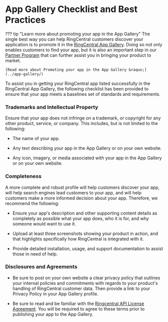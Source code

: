 # App Gallery Checklist and Best Practices

??? tip "Learn more about promoting your app in the App Gallery"
    The single best way you can help RingCentral customers discover your application is to promote it in the [RingCentral App Gallery](https://www.ringcentral.com/apps/). Doing so not only enables customers to find your app, but it is also an important step in our [Partner Program](https://www.ringcentral.com/partner/isv.html) that can further assist you in bringing your product to market.

    [Read more about Promoting your app in the App Gallery &raquo;](../app-gallery/)

To assist you in getting your RingCentral app listed successfully in the RingCentral App Gallery, the following checklist has been provided to ensure that your app meets a baselines set of standards and requirements.

### Trademarks and Intellectual Property

Ensure that your app does not infringe on a trademark, or copyright for any other product, service, or company. This includes, but is not limited to the following:

* The name of your app.

* Any text describing your app in the App Gallery or on your own website.

* Any icon, imagery, or media associated with your app in the App Gallery or on your own website.

### Completeness

A more complete and robust profile will help customers discover your app, will help search engines lead customers to your app, and will help customers make a more informed decision about your app. Therefore, we recommend the following:

* Ensure your app's description and other supporting content details as completely as possible what your app does, who it is for, and why someone would want to use it.

* Upload at least three screenshots showing your product in action, and that highlights specifically how RingCentral is integrated with it.

* Provide detailed installation, usage, and support documentation to assist those in need of help.

### Disclosures and Agreements

* Be sure to post on your own website a clear privacy policy that outlines your internal policies and commitments with regards to your product's handling of RingCentral customer data. Then provide a link to your Privacy Policy in your App Gallery profile.

* Be sure to read and be familiar with the [Ringcentral API License Agreement](https://www.ringcentral.com/legal/apilitos.html). You will be required to agree to these terms prior to publishing your app to the App Gallery. 
